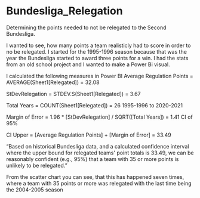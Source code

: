 # Bundesliga_Relegation
Determining the points needed to not be relegated to the Second Bundesliga.

I wanted to see, how many points a team realisticly had to score in order to no be relegated.  I started for the 1995-1996 season because that was the year the Bundesliga started to award three points for a win.  I had the stats from an old school project and I wanted to make a Power Bi visual.

I calculated the following measures in Power BI
Average Regulation Points = AVERAGE(Sheet1[Relegated]) = 32.08

StDevRelegation = STDEV.S(Sheet1[Relegated]) = 3.67

Total Years = COUNT(Sheet1[Relegated]) = 26  1995-1996 to 2020-2021

Margin of Error = 1.96 * [StDevRelegation] / SQRT([Total Years]) = 1.41 CI of 95%

CI Upper = [Average Regulation Points] + [Margin of Error] = 33.49


“Based on historical Bundesliga data, and a calculated confidence interval where the upper bound for relegated teams' point totals is 33.49, we can be reasonably confident (e.g., 95%) that a team with 35 or more points is unlikely to be relegated.”

From the scatter chart you can see, that this has happened seven times, where a team with 35 points or more was relegated with the last time being the 2004-2005 season
